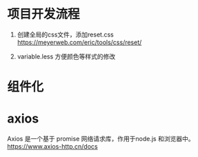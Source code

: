 # 项目开发流程
1. 创建全局的css文件，添加reset.css
https://meyerweb.com/eric/tools/css/reset/

2. variable.less
方便颜色等样式的修改

# 组件化

# axios
Axios 是一个基于 promise 网络请求库，作用于node.js 和浏览器中。
https://www.axios-http.cn/docs